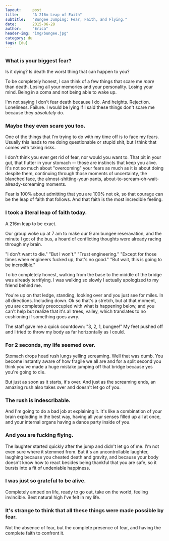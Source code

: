```yaml
---
layout:     post
title:      "A 216m Leap of Faith"
subtitle:   "Bungee Jumping: Fear, Faith, and Flying."
date:       2015-06-28
author:     "Erica"
header-img: "img/bungee.jpg"
category: du
tags: [du]
---
```


<h3 class="section-heading">What is your biggest fear?</h3>

Is it dying? Is death the worst thing that can happen to you?

To be completely honest, I can think of a few things that scare me _more_ than death. Losing all your memories and your personality. Losing your mind. Being in a coma and not being able to wake up.

I'm not saying I don't fear death because I do. And heights. Rejection. Loneliness. Failure. I would be lying if I said these things don't scare me because they <i>absolutely</i> do.

<h3>Maybe they even scare you too.</h3>

One of the things that I'm trying to do with my time off is to face my fears. Usually this leads to me doing questionable or stupid shit, but I think that comes with taking risks.

I don't think you ever get rid of fear, nor would you want to. That pit in your gut, that flutter in your stomach -- those are instincts that keep you alive. It's not so much about "overcoming" your fears as much as it is about doing despite them, continuing through those moments of uncertainty, the blanched face, the almost-shitting-your-pants, about-to-scream-oh-wait-already-screaming moments.

Fear is 100% about admitting that you are 100% not ok, so that courage can be the leap of faith that follows. And that faith is the most incredible feeling.

<h3>I took a literal leap of faith today.</h3>

A 216m leap to be exact. 

Our group woke up at 7 am to make our 9 am bungee reseravation, and the minute I got of the bus, a hoard of conflicting thoughts were already racing through my brain.

"I don't want to die." 
"But I won't."
"Trust engineering."
"Except for those times when engineers fucked up, that's no good."
"But wait, this is going to be incredible."

To be completely honest, walking from the base to the middle of the bridge was already terrifying. I was walking so slowly I actually apologized to my friend behind me.

You're up on that ledge, standing, looking over and you just see for miles. In all directions. Including down. Ok so that's a stretch, but at that moment, you are completely preoccupied with what is happening below, and you can't help but realize that it's all trees, valley, which translates to no cushioning if something goes awry.

The staff gave me a quick countdown: "3, 2, 1, bungee!" My feet pushed off and I tried to throw my body as far horizontally as I could.

<h3>For 2 seconds, my life seemed over.</h3>

Stomach drops head rush lungs yelling screaming. Well that was dumb. You become instantly aware of how fragile we all are and for a split second you think you've made a huge mistake jumping off that bridge because yes you're going to die.

But just as soon as it starts, it's over. And just as the screaming ends, an amazing rush also takes over and doesn't let go of you. 

<h3> The rush is indescribable.</h3>

And I'm going to do a bad job at explaining it. It's like a combination of your brain exploding in the best way, having all your senses filled up all at once, and your internal organs having a dance party inside of you.

<h3>And you are fucking flying.</h3>

The laughter started quickly after the jump and didn't let go of me. I'm not even sure where it stemmed from. But it's an uncontrollable laughter, laughing because you cheated death and gravity, and because your body doesn't know how to react besides being thankful that you are safe, so it bursts into a fit of undeniable happiness. 

<h3>I was just so grateful to be alive.</h3>
Completely amped on life, ready to go out, take on the world, feeling invincible. Best natural high I've felt in my life.

<h3>It's strange to think that all these things were made possible by fear.</h3>

Not the absence of fear, but the complete presence of fear, and having the complete faith to confront it. 
